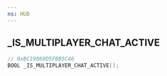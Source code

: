 ```yaml
---
ns: HUD
---
```

## _IS_MULTIPLAYER_CHAT_ACTIVE

```c
// 0xBC19069D5FBB5C46
BOOL _IS_MULTIPLAYER_CHAT_ACTIVE();
```

